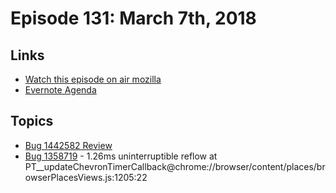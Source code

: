 # Episode 131: March 7th, 2018

## Links
* [Watch this episode on air mozilla](https://air.mozilla.org/the-joy-of-coding-episode-131/)
* [Evernote Agenda](https://www.evernote.com/l/AbIuQZc_MjBDPZF-JHAhULnBG1Zbbw5PxqM)

## Topics

* [Bug 1442582 Review](https://bugzilla.mozilla.org/show_bug.cgi?id=1442582)
* [Bug 1358719](https://bugzilla.mozilla.org/show_bug.cgi?id=1358719) - 1.26ms uninterruptible reflow at PT__updateChevronTimerCallback@chrome://browser/content/places/browserPlacesViews.js:1205:22

